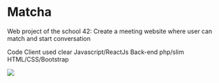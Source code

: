 # Matcha
Web project of the school 42: Create a meeting website where user can match and start conversation

Code
Client used clear Javascript/ReactJs
Back-end php/slim
HTML/CSS/Bootstrap

<img src= http://recordit.co/1NbMhKKVyI>
